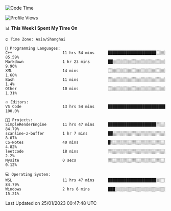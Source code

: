 <!--START_SECTION:waka-->
![Code Time](http://img.shields.io/badge/Code%20Time-610%20hrs%209%20mins-blue)

![Profile Views](http://img.shields.io/badge/Profile%20Views-0-blue)

📊 **This Week I Spent My Time On** 

```text
⌚︎ Time Zone: Asia/Shanghai

💬 Programming Languages: 
C++                      11 hrs 54 mins      █████████████████████░░░░   85.59% 
Markdown                 1 hr 23 mins        ██░░░░░░░░░░░░░░░░░░░░░░░   9.96% 
XML                      14 mins             ░░░░░░░░░░░░░░░░░░░░░░░░░   1.68% 
Bash                     11 mins             ░░░░░░░░░░░░░░░░░░░░░░░░░   1.4% 
Other                    10 mins             ░░░░░░░░░░░░░░░░░░░░░░░░░   1.31%

🔥 Editors: 
VS Code                  13 hrs 54 mins      █████████████████████████   100.0%

🐱‍💻 Projects: 
SimpleRenderEngine       11 hrs 47 mins      █████████████████████░░░░   84.79% 
scanline-z-buffer        1 hr 7 mins         ██░░░░░░░░░░░░░░░░░░░░░░░   8.07% 
CS-Notes                 40 mins             █░░░░░░░░░░░░░░░░░░░░░░░░   4.82% 
leetcode                 18 mins             ░░░░░░░░░░░░░░░░░░░░░░░░░   2.2% 
Mysite                   0 secs              ░░░░░░░░░░░░░░░░░░░░░░░░░   0.12%

💻 Operating System: 
WSL                      11 hrs 47 mins      █████████████████████░░░░   84.79% 
Windows                  2 hrs 6 mins        ███░░░░░░░░░░░░░░░░░░░░░░   15.21%

```


 Last Updated on 25/01/2023 00:47:48 UTC
<!--END_SECTION:waka-->